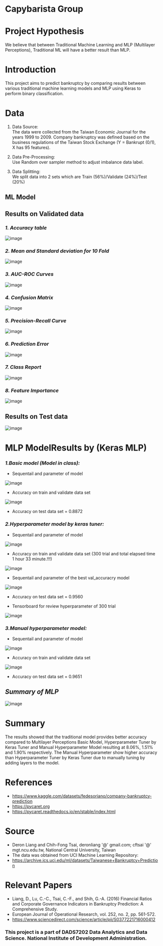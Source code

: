 # Capybarista Group

# Project Hypothesis
We believe that between Traditional Machine Learning and MLP (Multilayer Perceptions), Traditional ML will have a better result than MLP. 

# Introduction
This project aims to predict bankruptcy by comparing results between various traditional machine learning models and MLP using Keras to perform binary classification. 

# Data
1. Data Source:\
    The data were collected from the Taiwan Economic Journal for the years 1999 to 2009.
    Company bankruptcy was defined based on the business regulations of the Taiwan Stock Exchange 
    (Y = Bankrupt (0/1), X has 95 features). 
2. Data Pre-Processing:\
   Use Random over sampler method to adjust imbalance data label.

3. Data Splitting:\
    We split data into 2 sets which are Train (56%)/Validate (24%)/Test (20%) 
## ML Model
## Results on Validated data
 ### ___1.  Accuracy table___
![image](https://user-images.githubusercontent.com/88021144/189294004-9ff55d08-5745-4f91-922d-8e236777ab82.png)
 ### ___2.  Mean and Standard deviation for 10 Fold___
 ![image](https://user-images.githubusercontent.com/88021144/189295088-9d3e053a-22cf-486a-9036-27d1635dff8a.png)
 ### ___3.  AUC-ROC Curves___
 ![image](https://user-images.githubusercontent.com/88021144/189295134-132476c8-a55d-4dac-b3cc-83011339ce4c.png)
 ### ___4.  Confusion Matrix___
 ![image](https://user-images.githubusercontent.com/88021144/189295159-ad7a5709-41c0-426b-97cf-7860db97ec5c.png)
 ### ___5.  Precision-Recall Curve___
 ![image](https://user-images.githubusercontent.com/88021144/189295211-9d55a3ad-8d00-4a76-ba65-7b0551a074f9.png)
 ### ___6.  Prediction Error___
 ![image](https://user-images.githubusercontent.com/88021144/189295243-33696410-882c-4bf2-b99e-0bdd9fdf9748.png)
 ### ___7.  Class Report___
 ![image](https://user-images.githubusercontent.com/88021144/189295264-676e80eb-ef4d-410d-a8ee-2a1b2b9c3473.png)
### ___8.  Feature Importance___
![image](https://user-images.githubusercontent.com/88021144/189295289-a97d55eb-c1c3-4c78-953d-1f55e1e3e45c.png)
## Results on Test  data
![image](https://user-images.githubusercontent.com/88021144/189296152-840d88f7-3313-40fa-8f59-2bbaef06dec7.png)
# MLP ModelResults by (Keras MLP)
 ### ___1.Basic model (Model in class):___
  - Sequentail and parameter of model
  
  ![image](https://user-images.githubusercontent.com/33378401/189479365-c8c48931-b67a-49a7-a620-22ab6980f7ac.png)
  
  - Accuracy on train and validate data set
  
  ![image](https://user-images.githubusercontent.com/33378401/189479373-df333a86-ec6b-47db-b5be-67c16a4eaf51.png)
  
  - Accuracy on test data set = 0.8872
  
 ### ___2.Hyperparameter model by keras tuner:___
  - Sequentail and parameter of model
  
  ![image](https://user-images.githubusercontent.com/33378401/189472748-785212e8-970f-462e-bafb-dbd608f812cf.png)
  
  - Accuracy on train and validate data set (300 trial and total elapsed time 1 hour 33 minute.!!!)
  
  ![image](https://user-images.githubusercontent.com/33378401/189472777-e5a61973-c6b6-446d-a659-ceac2a8d480d.png)
  
  - Sequentail and parameter of the best val_accuracry model
  
  ![image](https://user-images.githubusercontent.com/33378401/189472785-5aa82952-2c56-431a-9609-62d1a00fe054.png)
  
  - Accuracy on test data set = 0.9560
  
  - Tensorboard for review hyperparameter of 300 trial
  
  ![image](https://user-images.githubusercontent.com/33378401/189472793-eaca9780-c300-419e-8d97-f63e351229c1.png)
  
 ### ___3.Manual hyperparameter model:___
  - Sequentail and parameter of model
  
 ![image](https://user-images.githubusercontent.com/33378401/189479752-4fc352d0-04cc-44d2-8626-cb96a7eda86d.png)
 
 - Accuracy on train and validate data set
 
 ![image](https://user-images.githubusercontent.com/33378401/189479794-337b9737-ecf0-4edd-ab08-1a7c269bf31d.png)
 
 - Accuracy on test data set = 0.9651

 ## ___Summary of MLP___
 ![image](https://user-images.githubusercontent.com/33378401/189479945-10f21630-4881-4c5a-9b50-276d80e06e7a.png)
 
# Summary
The results showed that the traditional model provides better accuracy compared to Multilayer Perceptions Basic Model, Hyperparameter Tuner by Keras Tuner and Manual Hyperparameter Model resulting at 8.06%, 1.51% and 1.90% respectively. The Manual Hyperparameter show higher accuracy than Hyperparameter Tuner by Keras Tuner due to manually tuning by adding layers to the model.

# References
- <https://www.kaggle.com/datasets/fedesoriano/company-bankruptcy-prediction>
- <https://pycaret.org>
- <https://pycaret.readthedocs.io/en/stable/index.html>

# Source
- Deron Liang and Chih-Fong Tsai, deronliang '@' gmail.com; cftsai '@' mgt.ncu.edu.tw, National Central University, Taiwan 
- The data was obtained from UCI Machine Learning Repository:
- <https://archive.ics.uci.edu/ml/datasets/Taiwanese+Bankruptcy+Prediction>

# Relevant Papers 
- Liang, D., Lu, C.-C., Tsai, C.-F., and Shih, G.-A. (2016) Financial Ratios and Corporate Governance Indicators in Bankruptcy Prediction: A Comprehensive Study.
- European Journal of Operational Research, vol. 252, no. 2, pp. 561-572. 
- <https://www.sciencedirect.com/science/article/pii/S0377221716000412>


### This project is a part of  DADS7202 Data Analytics and Data Science. National Institute of Development Administration.



